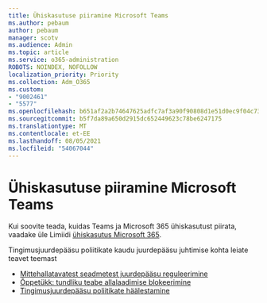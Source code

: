 ```yaml
---
title: Ühiskasutuse piiramine Microsoft Teams
ms.author: pebaum
author: pebaum
manager: scotv
ms.audience: Admin
ms.topic: article
ms.service: o365-administration
ROBOTS: NOINDEX, NOFOLLOW
localization_priority: Priority
ms.collection: Adm_O365
ms.custom:
- "9002461"
- "5577"
ms.openlocfilehash: b651af2a2b74647625adfc7af3a90f90808d1e51d0ec9f04c73313fd7232c4ac
ms.sourcegitcommit: b5f7da89a650d2915dc652449623c78be6247175
ms.translationtype: MT
ms.contentlocale: et-EE
ms.lasthandoff: 08/05/2021
ms.locfileid: "54067044"
---
```

# <a name="limit-sharing-in-microsoft-teams"></a>Ühiskasutuse piiramine Microsoft Teams

Kui soovite teada, kuidas Teams ja Microsoft 365 ühiskasutust piirata, vaadake üle Limiidi [ühiskasutus Microsoft 365](https://docs.microsoft.com/microsoft-365/solutions/microsoft-365-limit-sharing?view=o365-worldwide).

Tingimusjuurdepääsu poliitikate kaudu juurdepääsu juhtimise kohta leiate teavet teemast

- [Mittehallatavatest seadmetest juurdepääsu reguleerimine](https://docs.microsoft.com/sharepoint/control-access-from-unmanaged-devices)
- [Õppetükk: tundliku teabe allalaadimise blokeerimine](https://docs.microsoft.com/cloud-app-security/use-case-proxy-block-session-aad)
- [Tingimusjuurdepääsu poliitikate häälestamine](https://docs.microsoft.com/microsoft-365/business/set-up-conditional-access-policies?view=o365-worldwide)
